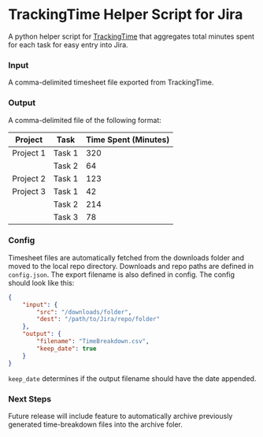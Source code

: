 # TrackingTime Helper Script for Jira

A python helper script for [TrackingTime](https://chrome.google.com/webstore/detail/trackingtime-time-tracker/knailkjkjcfegledhjhcfacdngnicimb?hl=en-US) that aggregates total minutes spent for each task for easy entry into Jira.

### Input
A comma-delimited timesheet file exported from TrackingTime.

### Output
A comma-delimited file of the following format:  
  
| Project   | Task   | Time Spent (Minutes) |
|-----------|--------|----------------------|
| Project 1 | Task 1 | 320                  |
|           | Task 2 | 64                   |
| Project 2 | Task 1 | 123                  |
| Project 3 | Task 1 | 42                   |
|           | Task 2 | 214                  |
|           | Task 3 | 78                   |  

### Config
Timesheet files are automatically fetched from the downloads folder and moved to the local repo directory. Downloads and repo paths are defined in `config.json`. The export filename is also defined in config. The config should look like this:  
```JSON
{
    "input": {
        "src": "/downloads/folder",
        "dest": "/path/to/Jira/repo/folder"
    },
    "output": {
        "filename": "TimeBreakdown.csv",
        "keep_date": true
    }
}
```
`keep_date` determines if the output filename should have the date appended.

### Next Steps
Future release will include feature to automatically archive previously generated time-breakdown files into the archive foler.
